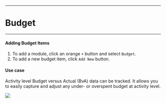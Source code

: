 ****
# Budget 
---

#### Adding Budget Items
1. To add a module, click an orange `+` button and select `Budget`. 
2. To add a new budget item, click `Add New` button.

#### Use case
Activity level Budget versus Actual \(BvA\) data can be tracked. It allows you to easily capture and adjust any under- or overspent budget at activity level.

![](https://lh3.googleusercontent.com/c-ftKOET4ky9QMljq95P5yIAWfGJlALdRfeJmXMJRNuaWhUrlwTx1bRI13fj3XXmTQMztLZeflM2E9hLATXZKhYqrmynmi3LbMRkHXT7z1l6lUvLoaZTTHx7b-AA2LffDFmTXk0F)

